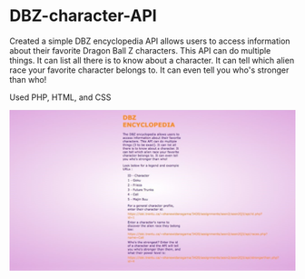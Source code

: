 # DBZ-character-API

Created a simple DBZ encyclopedia API allows users to access information about their favorite Dragon Ball Z
  characters. This API can do multiple things. It can list all there is to know about a character.
   It can tell which alien race your favorite character belongs to. It can even tell you who's stronger than who!
   
   Used PHP, HTML, and CSS
   
   ![alt text](https://github.com/shanewidanagama/DBZ-Character-API/blob/5e290d821cfd0ca0304df589527fbbbae8f246e8/api-pic.png)

